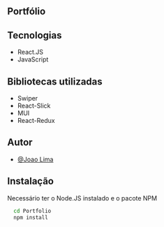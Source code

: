 
## Portfólio


## Tecnologias
- React.JS
- JavaScript
## Bibliotecas utilizadas 

- Swiper
- React-Slick
- MUI
- React-Redux
## Autor
- [@Joao Lima](https://github.com/https://github.com/joaolima16)

## Instalação
Necessário ter o Node.JS instalado e o pacote NPM
```bash
  cd Portfolio
  npm install
  
```
    

